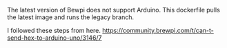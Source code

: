 The latest version of Bewpi does not support Arduino. 
This dockerfile pulls the latest image and runs the legacy branch.

I followed these steps from here.
https://community.brewpi.com/t/can-t-send-hex-to-arduino-uno/3146/7

